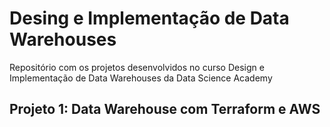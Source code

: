 # Desing e Implementação de Data Warehouses
Repositório com os projetos desenvolvidos no curso Design e Implementação de Data Warehouses da Data Science Academy

## Projeto 1: Data Warehouse com Terraform e AWS

